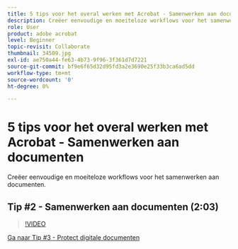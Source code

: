 ```yaml
---
title: 5 tips voor het overal werken met Acrobat - Samenwerken aan documenten
description: Creëer eenvoudige en moeiteloze workflows voor het samenwerken aan documenten
role: User
product: adobe acrobat
level: Beginner
topic-revisit: Collaborate
thumbnail: 34509.jpg
exl-id: ae750a44-fe63-4b73-9f96-3f361d7d7221
source-git-commit: bf9e6f65d32d95fd3a2e3690e25f33b3ca6ad5dd
workflow-type: tm+mt
source-wordcount: '0'
ht-degree: 0%

---
```


# 5 tips voor het overal werken met Acrobat - Samenwerken aan documenten

Creëer eenvoudige en moeiteloze workflows voor het samenwerken aan documenten.

## Tip #2 - Samenwerken aan documenten (2:03)

>[!VIDEO](https://video.tv.adobe.com/v/34509?hidetitle=true)

[Ga naar Tip #3 - Protect digitale documenten](protect-digital-documents.md)